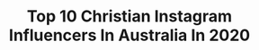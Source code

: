 ---
title: Top 10 Christian Instagram Influencers In Australia In 2020
description: >-
  Find top christian Instagram influencers in Australia in 2020. Most popular hashtags: #stayhome #cosplaygirl #cosplayfun #cosplay.
platform: Instagram
profiles:
  - username: "christianpillirone"
    fullname: >-
      Christian Pillirone
    location: "Australia"
    followers: 13628
    engagement: 1261
    commentsToLikes: 0.026909
    avatar: "https://scontent-amt2-1.cdninstagram.com/v/t51.2885-19/s320x320/91340150_500906677461083_8298364573832970240_n.jpg?_nc_ht=scontent-amt2-1.cdninstagram.com&_nc_ohc=jRjzhsn3b-0AX9Zy4-z&oh=5f970ad08058a148997c61d78f7cd384&oe=5EBAB81D"
    verified: false
    hashtags: "#inandoutofcosplay, #disneycharacter, #spiderverse, #symbiote"
  - username: "cartiersurjan"
    fullname: >-
      Cartier Rose Surjan
    location: "Australia"
    followers: 234311
    engagement: 714
    commentsToLikes: 0.004298
    avatar: "https://scontent-lhr8-1.cdninstagram.com/v/t51.2885-19/s320x320/92877036_530747171148583_7314104781377634304_n.jpg?_nc_ht=scontent-lhr8-1.cdninstagram.com&_nc_ohc=fKLbrXnRDdYAX-J13fa&oh=96ddfd1ad531e264d435fc9f307c510d&oe=5EBB5B03"
    verified: false
    hashtags: "#stayhome"
  - username: "bizzzaa_"
    fullname: >-
      B R I A N T O’O ✞
    location: "Australia"
    followers: 25487
    engagement: 2070
    commentsToLikes: 0.006638
    avatar: "https://scontent-amt2-1.cdninstagram.com/v/t51.2885-19/s320x320/92998120_179796473001876_6294255953604771840_n.jpg?_nc_ht=scontent-amt2-1.cdninstagram.com&_nc_ohc=zWST9LIXBdcAX9ZFDjJ&oh=54440fd2c107962b7ffa03f38ef3def9&oe=5EB87CC5"
    verified: false
    hashtags: "#glory2god, #forthearea, #yeaaahyeaaah, #armycamp2k19"
  - username: "mabel_goo"
    fullname: >-
      💓MabeL。
    location: "Australia"
    followers: 224488
    engagement: 540
    commentsToLikes: 0.007452
    avatar: "https://scontent-lhr8-1.cdninstagram.com/v/t51.2885-19/s320x320/43064250_251697795530038_3797090173037051904_n.jpg?_nc_ht=scontent-lhr8-1.cdninstagram.com&_nc_ohc=lRzfLdfVDKgAX_tAwu4&oh=bd367d11ff62fc8cedaa0e50176a48db&oe=5EBB7581"
    verified: false
    hashtags: "#vacaywithairasiax, #shuuemuramy, #crispyhighexperience, #nuturewithmothernature"
  - username: "krystalhipwell"
    fullname: >-
      Krystal
    location: "Australia"
    followers: 130698
    engagement: 396
    commentsToLikes: 0.064637
    avatar: "https://scontent-lhr8-1.cdninstagram.com/v/t51.2885-19/s320x320/87482394_722871885205802_4550790971377319936_n.jpg?_nc_ht=scontent-lhr8-1.cdninstagram.com&_nc_ohc=ZGz6qWazyXQAX96Ck1V&oh=d60fc0e974afbf49043e0a4fafc7cd71&oe=5EBACCC2"
    verified: true
    hashtags: "#pregnancy, #lockdown, #11weekspregnant, #12weeks"
  - username: "christianhull"
    fullname: >-
      Christian Hull
    location: "Australia"
    followers: 187563
    engagement: 277
    commentsToLikes: 0.077891
    avatar: "https://scontent-lhr8-1.cdninstagram.com/v/t51.2885-19/s320x320/50552531_466557057477191_6331701518600765440_n.jpg?_nc_ht=scontent-lhr8-1.cdninstagram.com&_nc_ohc=XxyaRBX_WTsAX9bExKx&oh=72b01aa9368baf1e37ecd8349845450f&oe=5EBA1450"
    verified: true
    hashtags: "#ballsofsteel, #andrew, #catherine, #standinguptothebullies"
  - username: "christianspencerphoto"
    fullname: >-
      Christian Spencer
    location: "Australia"
    followers: 19779
    engagement: 774
    commentsToLikes: 0.016407
    avatar: "https://scontent-lhr8-1.cdninstagram.com/v/t51.2885-19/s320x320/51441111_362419924352341_3513937779669073920_n.jpg?_nc_ht=scontent-lhr8-1.cdninstagram.com&_nc_ohc=w4Bbjq-pry4AX-ixfBn&oh=a45087235444aa0fb10f1d9661ca17c0&oe=5EBBBB9D"
    verified: false
    hashtags: "#feather, #nuts, #bioluminescent, #greenmebrasil"
  - username: "christianfletcher_gallery"
    fullname: >-
      Christian Fletcher | Fine Art
    location: "Australia"
    followers: 7421
    engagement: 536
    commentsToLikes: 0.032490
    avatar: "https://scontent-ams4-1.cdninstagram.com/v/t51.2885-19/51660022_2130696920310269_1245660783514222592_n.jpg?_nc_ht=scontent-ams4-1.cdninstagram.com&_nc_ohc=qycTVf-TUJEAX8j6WJk&oh=965f48f3a412ace7621aa2468498dd64&oe=5EB77309"
    verified: false
    hashtags: ""
  - username: "alexbondarev"
    fullname: >-
      Sasha Bondarev
    location: "Australia"
    followers: 2247
    engagement: 1092
    commentsToLikes: 0.064803
    avatar: "https://scontent-cdt1-1.cdninstagram.com/v/t51.2885-19/s320x320/39531991_2222276228053314_3226930635973066752_n.jpg?_nc_ht=scontent-cdt1-1.cdninstagram.com&_nc_ohc=G-nf02QMXDYAX_IrPk3&oh=5ed4dd362f0a53904e678b3347dea0f9&oe=5EB32D00"
    verified: false
    hashtags: ""
  - username: "socialmama_blog"
    fullname: >-
      Elisha Fiorentino
    location: "Australia"
    followers: 19591
    engagement: 36
    commentsToLikes: 0.176511
    avatar: "https://scontent-ams4-1.cdninstagram.com/v/t51.2885-19/s320x320/92644382_147517230024107_2117282275493150720_n.jpg?_nc_ht=scontent-ams4-1.cdninstagram.com&_nc_ohc=fNjPBnB6G1sAX_4U65T&oh=f71866f4b277fe53a5a1ff7475e77dc6&oe=5EB94463"
    verified: false
    hashtags: "#socialmama, #blessed, #supportsmallbusiness, #rechargewithbelkin"
---